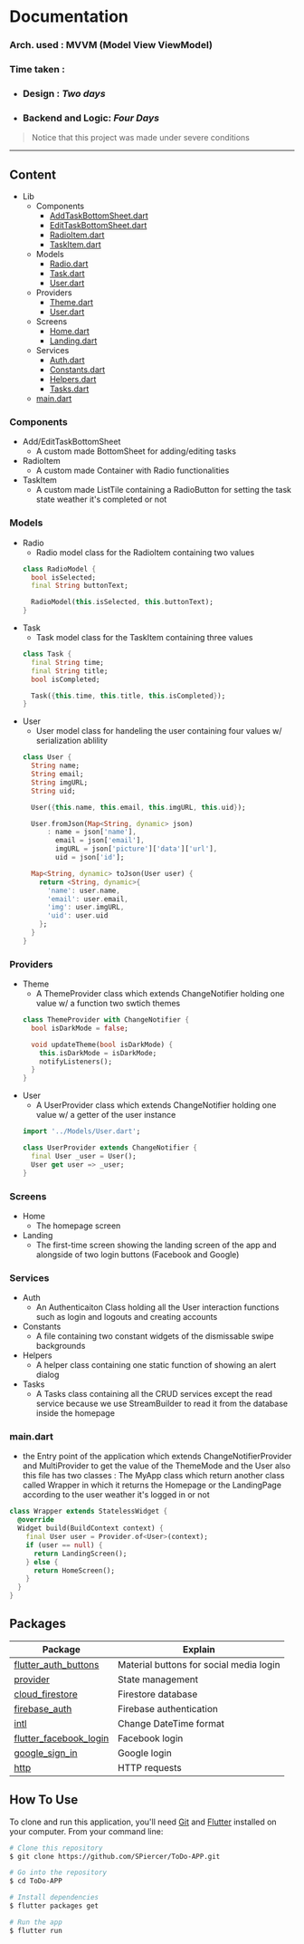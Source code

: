 # Documentation

### **Arch. used** : MVVM (Model View ViewModel)
### **Time taken** : 
- ### Design : *Two days* 
- ### Backend and Logic: *Four Days*
> Notice that this project was made under severe conditions

---
## Content
* Lib
  * Components
    * [AddTaskBottomSheet.dart](lib/Components/AddTaskBottomSheet.dart)
    * [EditTaskBottomSheet.dart](lib/Components/EditTaskBottomSheet.dart)
    * [RadioItem.dart](lib/Components/RadioItem.dart)
    * [TaskItem.dart](lib/Components/TaskItem.dart) 
  * Models
    * [Radio.dart](lib/Models/Radio.dart) 
    * [Task.dart](lib/Models/Task.dart) 
    * [User.dart](lib/Models/User.dart) 
  * Providers
    * [Theme.dart](lib/Providers/Theme.dart)
    * [User.dart](lib/Providers/User.dart)
  * Screens
    * [Home.dart](lib/Screens/Home.dart)
    * [Landing.dart](lib/Screens/Landing.dart)
  * Services
    * [Auth.dart](lib/Services/Auth.dart)
    * [Constants.dart](lib/Services/Constants.dart)
    * [Helpers.dart](lib/Services/Helpers.dart)
    * [Tasks.dart](lib/Services/Tasks.dart)
  * [main.dart](lib/main.dart)

### Components
* Add/EditTaskBottomSheet
  * A custom made BottomSheet for adding/editing tasks
* RadioItem
  * A custom made Container with Radio functionalities
* TaskItem
  * A custom made ListTile containing a RadioButton for setting the task state weather it's completed or not
### Models
* Radio
  * Radio model class for the RadioItem containing two values 
  ```Dart
  class RadioModel {
    bool isSelected;
    final String buttonText;

    RadioModel(this.isSelected, this.buttonText);
  }
  ``` 
* Task
  * Task model class for the TaskItem containing three values
  ```Dart
  class Task {
    final String time;
    final String title;
    bool isCompleted;
  
    Task({this.time, this.title, this.isCompleted});
  }
  ```
* User 
  * User model class for handeling the user containing four values w/ serialization ablility
  ```Dart
  class User {
    String name;
    String email;
    String imgURL;
    String uid;
  
    User({this.name, this.email, this.imgURL, this.uid});

    User.fromJson(Map<String, dynamic> json)
        : name = json['name'],
          email = json['email'],
          imgURL = json['picture']['data']['url'],
          uid = json['id'];

    Map<String, dynamic> toJson(User user) {
      return <String, dynamic>{
        'name': user.name,
        'email': user.email,
        'img': user.imgURL,
        'uid': user.uid
      };
    }
  }
  ```
### Providers
* Theme
  * A ThemeProvider class which extends ChangeNotifier holding one value w/ a function two swtich themes
  ```Dart
  class ThemeProvider with ChangeNotifier {
    bool isDarkMode = false;

    void updateTheme(bool isDarkMode) {
      this.isDarkMode = isDarkMode;
      notifyListeners();
    }
  }  
  ```
* User
  * A UserProvider class which extends ChangeNotifier holding one value w/ a getter of the user instance
  ```Dart
  import '../Models/User.dart';

  class UserProvider extends ChangeNotifier {
    final User _user = User();
    User get user => _user;
  } 
  ```  
### Screens
* Home
  * The homepage screen
* Landing
  * The first-time screen showing the landing screen of the app and alongside of two login buttons (Facebook and Google)
### Services
* Auth
  * An Authenticaiton Class holding all the User interaction functions such as login and logouts and creating accounts
* Constants
  * A file containing two constant widgets of the dismissable swipe backgrounds
* Helpers
  * A helper class containing one static function of showing an alert dialog
* Tasks
  * A Tasks class containing all the CRUD services except the read service because we use StreamBuilder to read it from the database inside the homepage
### main.dart
* the Entry point of the application which extends ChangeNotifierProvider and MultiProvider to get the value of the ThemeMode and the User
  also this file has two classes : The MyApp class which return another class called Wrapper in which it returns the Homepage or the LandingPage according to the user weather it's logged in or not
```Dart
class Wrapper extends StatelessWidget {
  @override
  Widget build(BuildContext context) {
    final User user = Provider.of<User>(context);
    if (user == null) {
      return LandingScreen();
    } else {
      return HomeScreen();
    }
  }
}
```
## Packages
Package | Explain
---|---
[flutter_auth_buttons](https://pub.dev/packages/flutter_auth_buttons) | Material buttons for social media login
[provider](https://pub.dev/packages/provider) | State management
[cloud_firestore](https://pub.dev/packages/cloud_firestore) | Firestore database
[firebase_auth](https://pub.dev/packages/firebase_auth) | Firebase authentication
[intl](https://pub.dev/packages/intl) | Change DateTime format 
[flutter_facebook_login](https://pub.dev/packages/flutter_facebook_login) | Facebook login
[google_sign_in](https://pub.dev/packages/google_sign_in) | Google login
[http](https://pub.dev/packages/http) | HTTP requests
## How To Use

To clone and run this application, you'll need [Git](https://git-scm.com) and [Flutter](https://flutter.dev/docs/get-started/install) installed on your computer. From your command line:

```bash
# Clone this repository
$ git clone https://github.com/SPiercer/ToDo-APP.git

# Go into the repository
$ cd ToDo-APP

# Install dependencies
$ flutter packages get

# Run the app
$ flutter run
```
